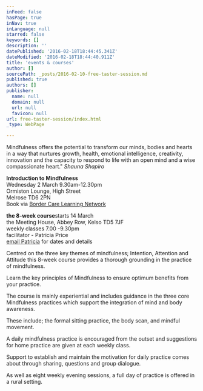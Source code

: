 ```yaml
---
inFeed: false
hasPage: true
inNav: true
inLanguage: null
starred: false
keywords: []
description: ''
datePublished: '2016-02-18T18:44:45.341Z'
dateModified: '2016-02-18T18:44:40.911Z'
title: 'events & courses'
author: []
sourcePath: _posts/2016-02-10-free-taster-session.md
published: true
authors: []
publisher:
  name: null
  domain: null
  url: null
  favicon: null
url: free-taster-session/index.html
_type: WebPage

---
```

Mindfulness offers the potential to transform our minds, bodies and hearts in a way that nurtures growth, health, emotional intelligence, creativity, innovation and the capacity to respond to life with an open mind and a wise compassionate heart."    _Shauna Shapiro_

**Introduction to Mindfulness**  
Wednesday 2 March 9.30am-12.30pm  
Ormiston Lounge, High Street  
Melrose TD6 2PN  
Book via  [Border Care Learning Network][0]

**the 8-week course**starts 14 March   
the Meeting House, Abbey Row, Kelso TD5 7JF  
weekly classes 7.00 -9.30pm  
facilitator - Patricia Price  
[email Patricia][1] for dates and details

Centred on the three key themes of mindfulness; Intention,
Attention and Attitude this 8-week course provides a thorough grounding in the
practice of mindfulness. 

Learn the key principles of Mindfulness to ensure optimum
benefits from your practice.

The course is mainly experiential and includes guidance in
the three core Mindfulness practices which support the integration of mind and
body awareness. 

These include; the formal sitting practice, the body scan, and
mindful movement.

A daily mindfulness practice is encouraged from the outset
and suggestions for home practice are given at each weekly class.

Support to establish and maintain the motivation for daily
practice comes about through sharing, questions and group dialogue.

As well as eight weekly evening sessions, a full day of practice
is offered in a rural setting.

[0]: http://www.borderscarevoice.org.uk/training-bcln/
[1]: mail@mindfulness-borders.net